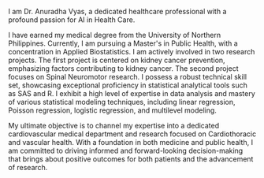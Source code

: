 I am Dr. Anuradha Vyas, a dedicated healthcare professional with a profound passion for AI in Health Care. 

I have earned my medical degree from the University of Northern Philippines. Currently, I am pursuing a Master's in Public Health, with a concentration in Applied Biostatistics. I am actively involved in two research projects. The first project is centered on kidney cancer prevention, emphasizing factors contributing to kidney cancer. The second project focuses on Spinal Neuromotor research. I possess a robust technical skill set, showcasing exceptional proficiency in statistical analytical tools such as SAS and R. I exhibit a high level of expertise in data analysis and mastery of various statistical modeling techniques, including linear regression, Poisson regression, logistic regression, and multilevel modeling. 

My ultimate objective is to channel my expertise into a dedicated cardiovascular medical department and research focused on Cardiothoracic and vascular health. With a foundation in both medicine and public health, I am committed to driving informed and forward-looking decision-making that brings about positive outcomes for both patients and the advancement of research.
